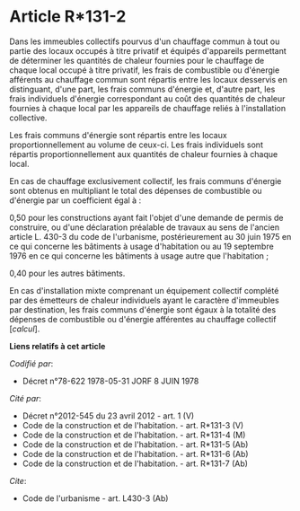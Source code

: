 # Article R*131-2

Dans les immeubles collectifs pourvus d'un chauffage commun à tout ou partie des locaux occupés à titre privatif et équipés
d'appareils permettant de déterminer les quantités de chaleur fournies pour le chauffage de chaque local occupé à titre
privatif, les frais de combustible ou d'énergie afférents au chauffage commun sont répartis entre les locaux desservis en
distinguant, d'une part, les frais communs d'énergie et, d'autre part, les frais individuels d'énergie correspondant au coût
des quantités de chaleur fournies à chaque local par les appareils de chauffage reliés à l'installation collective.

Les frais communs d'énergie sont répartis entre les locaux proportionnellement au volume de ceux-ci. Les frais individuels
sont répartis proportionnellement aux quantités de chaleur fournies à chaque local.

En cas de chauffage exclusivement collectif, les frais communs d'énergie sont obtenus en multipliant le total des dépenses de
combustible ou d'énergie par un coefficient égal à :

0,50 pour les constructions ayant fait l'objet d'une demande de permis de construire, ou d'une déclaration préalable de
travaux au sens de l'ancien article L. 430-3 du code de l'urbanisme, postérieurement au 30 juin 1975 en ce qui concerne les
bâtiments à usage d'habitation ou au 19 septembre 1976 en ce qui concerne les bâtiments à usage autre que l'habitation ;

0,40 pour les autres bâtiments.

En cas d'installation mixte comprenant un équipement collectif complété par des émetteurs de chaleur individuels ayant le
caractère d'immeubles par destination, les frais communs d'énergie sont égaux à la totalité des dépenses de combustible ou
d'énergie afférentes au chauffage collectif [*calcul*].

**Liens relatifs à cet article**

_Codifié par_:

  - Décret n°78-622 1978-05-31 JORF 8 JUIN 1978

_Cité par_:

  - Décret n°2012-545 du 23 avril 2012 - art. 1 (V)
  - Code de la construction et de l'habitation. - art. R*131-3 (V)
  - Code de la construction et de l'habitation. - art. R*131-4 (M)
  - Code de la construction et de l'habitation. - art. R*131-5 (Ab)
  - Code de la construction et de l'habitation. - art. R*131-6 (Ab)
  - Code de la construction et de l'habitation. - art. R*131-7 (Ab)

_Cite_:

  - Code de l'urbanisme - art. L430-3 (Ab)
